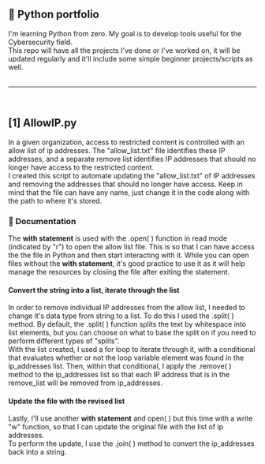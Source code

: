 <h2>🐍 Python portfolio </h2> 
I'm learning Python from zero. My goal is to develop tools useful for the Cybersecurity field. <br />
This repo will have all the projects I've done or I've worked on, it will be updated regularly and it'll include some simple beginner projects/scripts as well. <br />
<br />

__________________

<br />

<h2> [1] AllowIP.py </h2>
 In a given organization, access to restricted content is controlled with an allow list of ip addresses. The "allow_list.txt" file identifies these IP addresses, and a separate remove list identifies IP addresses that 
 should no longer have access to the restricted content. <br />
 I created this script to automate updating the "allow_list.txt" of IP addresses and removing the addresses that should no longer have access. Keep in mind that the file can have any name, just change it in the code along with the path to where
 it's stored.

<h3> 🔷 Documentation </h3>
 The <b>with statement</b> is used with the .open( ) function in read mode (indicated by "r") to open the allow list file. This is so that I can have access the the file in Python and then start interacting with it. 
 While you can open files without the <b>with statement</b>, it's good practice to use it as it will help manage the resources by closing the file after exiting the statement.

<h4> Convert the string into a list, iterate through the list </h4>
 In order to remove individual IP addresses from the allow list, I needed to change it's data type from string to a list. To do this I used the .split( ) method.
 By default, the .split( ) function splits the text by whitespace into list elements, but you can choose on what to base the split on if you need to perform different types of "splits". <br />
 With the list created, I used a for loop to iterate through it, with a conditional that evaluates whether or not the loop variable element was found in the ip_addresses list. 
 Then, within that conditional, I apply the .remove( ) method to the ip_addresses list so that each IP address that is in the remove_list will be removed from ip_addresses.

<h4> Update the file with the revised list </h4> 
   Lastly, I'll use another <b>with statement</b> and open( ) but this time with a write "w" function, so that I can update the original file with the list of ip addresses. <br />
   To perform the update, I use the .join( ) method to convert the ip_addresses back into a string.

